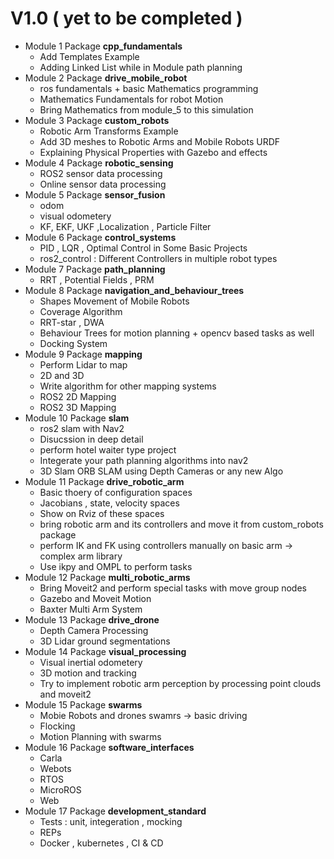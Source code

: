 # V1.0 ( yet to be completed )
- Module 1 Package **cpp_fundamentals**
   - Add Templates Example
   - Adding Linked List while in Module path planning
- Module 2 Package **drive_mobile_robot**
   - ros fundamentals + basic Mathematics programming
   - Mathematics Fundamentals for robot Motion
   - Bring Mathematics from module_5 to this simulation
- Module 3 Package **custom_robots**
  - Robotic Arm Transforms Example
  - Add 3D meshes to Robotic Arms and Mobile Robots URDF
  - Explaining Physical Properties with Gazebo and effects
- Module 4 Package **robotic_sensing**
    - ROS2 sensor data processing
    - Online sensor data processing
- Module 5 Package **sensor_fusion**
    - odom
    - visual odometery
    - KF, EKF, UKF ,Localization , Particle Filter
- Module 6 Package **control_systems**
  - PID , LQR , Optimal Control in Some Basic Projects
  - ros2_control : Different Controllers in multiple robot types
- Module 7 Package **path_planning**
  - RRT , Potential Fields , PRM
- Module 8 Package **navigation_and_behaviour_trees**
  - Shapes Movement of Mobile Robots
  - Coverage Algorithm
  - RRT-star , DWA
  - Behaviour Trees for motion planning + opencv based tasks as well
  - Docking System
- Module 9 Package **mapping**
  - Perform Lidar to map
  - 2D and 3D
  - Write algorithm for other mapping systems
  - ROS2 2D Mapping
  - ROS2 3D Mapping
- Module 10 Package **slam**
  - ros2 slam with Nav2
  - Disucssion in deep detail
  - perform hotel waiter type project
  - Integerate your path planning algorithms into nav2
  - 3D Slam ORB SLAM using Depth Cameras or any new Algo
- Module 11 Package **drive_robotic_arm**
   - Basic thoery of configuration spaces
   - Jacobians , state, velocity spaces
   - Show on Rviz of these spaces
   - bring robotic arm and its controllers and move it from custom_robots package
   - perform IK and FK using controllers manually on basic arm -> complex arm library
   - Use ikpy and OMPL to perform tasks
- Module 12 Package **multi_robotic_arms**
   - Bring Moveit2 and perform special tasks with move group nodes
   - Gazebo and Moveit Motion
   - Baxter Multi Arm System
- Module 13 Package **drive_drone**
   - Depth Camera Processing
   - 3D Lidar ground segmentations
- Module 14 Package **visual_processing**
   - Visual inertial odometery
   - 3D motion and tracking
   - Try to implement robotic arm perception by processing point clouds and moveit2
- Module 15 Package **swarms**
   - Mobie Robots and drones swamrs -> basic driving
   - Flocking
   - Motion Planning with swarms
- Module 16 Package **software_interfaces**
   - Carla
   - Webots
   - RTOS
   - MicroROS
   - Web
- Module 17 Package **development_standard**
   - Tests : unit, integeration , mocking
   - REPs
   - Docker , kubernetes , CI & CD